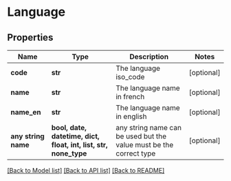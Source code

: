 # Language


## Properties
Name | Type | Description | Notes
------------ | ------------- | ------------- | -------------
**code** | **str** | The language iso_code | [optional] 
**name** | **str** | The language name in french | [optional] 
**name_en** | **str** | The language name in english | [optional] 
**any string name** | **bool, date, datetime, dict, float, int, list, str, none_type** | any string name can be used but the value must be the correct type | [optional]

[[Back to Model list]](../README.md#documentation-for-models) [[Back to API list]](../README.md#documentation-for-api-endpoints) [[Back to README]](../README.md)


